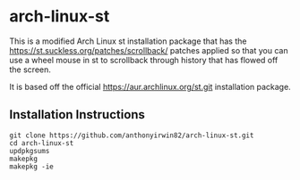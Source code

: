 # arch-linux-st

This is a modified Arch Linux st installation package that has the https://st.suckless.org/patches/scrollback/ 
patches applied so that you can use a wheel mouse in st to scrollback through history that has flowed off the 
screen.

It is based off the official https://aur.archlinux.org/st.git installation package.

## Installation Instructions
```
git clone https://github.com/anthonyirwin82/arch-linux-st.git
cd arch-linux-st
updpkgsums
makepkg
makepkg -ie
```

